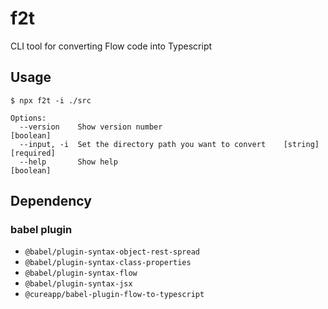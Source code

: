# f2t
CLI tool for converting Flow code into Typescript  

## Usage
```
$ npx f2t -i ./src

Options:
  --version    Show version number                                     [boolean]
  --input, -i  Set the directory path you want to convert    [string] [required]
  --help       Show help                                               [boolean]
```

## Dependency
### babel plugin
* `@babel/plugin-syntax-object-rest-spread`
* `@babel/plugin-syntax-class-properties`
* `@babel/plugin-syntax-flow`
* `@babel/plugin-syntax-jsx`
* `@cureapp/babel-plugin-flow-to-typescript`

